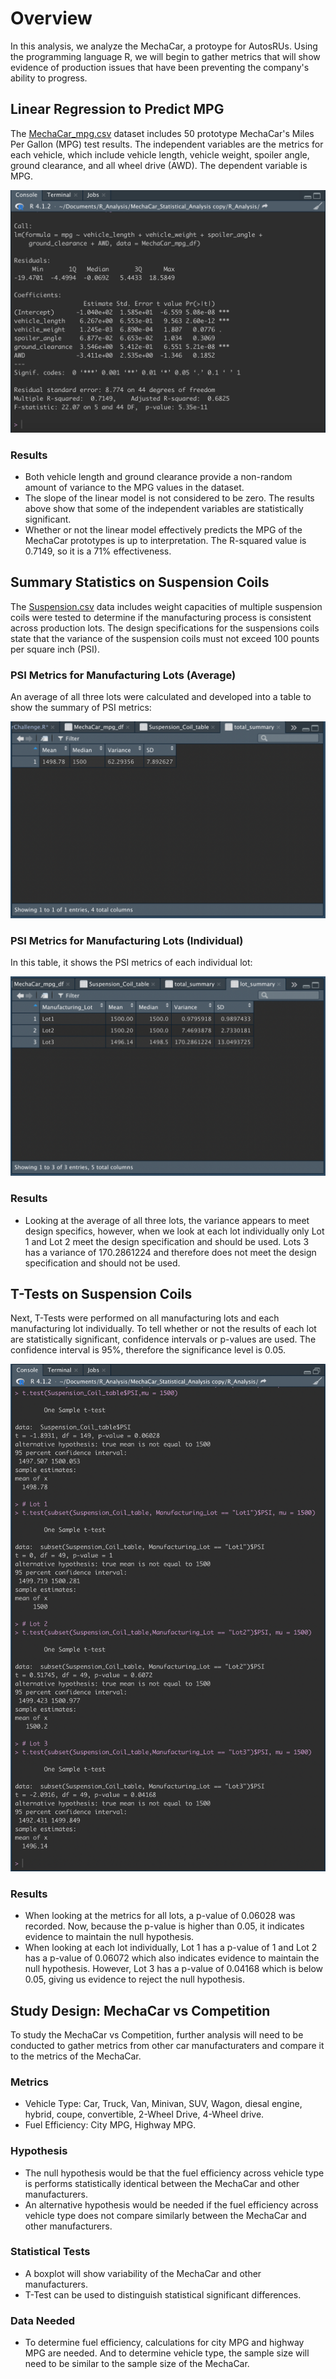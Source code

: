 # Overview
In this analysis, we analyze the MechaCar, a protoype for AutosRUs. Using the programming language R, we will begin to gather metrics that will show evidence of production issues that have been preventing the company's ability to progress. 



## Linear Regression to Predict MPG
The [MechaCar_mpg.csv](https://github.com/nvuono625/MechaCar_Statistical_Analysis/blob/main/R_Analysis/MechaCar_mpg.csv) dataset includes 50 prototype MechaCar's Miles Per Gallon (MPG) test results. The independent variables are the metrics for each vehicle, which include vehicle length, vehicle weight, spoiler angle, ground clearance, and all wheel drive (AWD). The dependent variable is MPG. 

![/Resources/Linear_Regression_to_Predict_MPG.png](/Resources/Linear_Regression_to_Predict_MPG.png)

### Results
- Both vehicle length and ground clearance provide a non-random amount of variance to the MPG values in the dataset.
- The slope of the linear model is not considered to be zero. The results above show that some of the independent variables are statistically significant.
- Whether or not the linear model effectively predicts the MPG of the MechaCar prototypes is up to interpretation. The R-squared value is 0.7149, so it is a 71% effectiveness.



## Summary Statistics on Suspension Coils
The [Suspension.csv](https://github.com/nvuono625/MechaCar_Statistical_Analysis/blob/main/R_Analysis/Suspension_Coil.csv) data includes weight capacities of multiple suspension coils were tested to determine if the manufacturing process is consistent across production lots. The design specifications for the suspensions coils state that the variance of the suspension coils must not exceed 100 pounts per square inch (PSI).

### PSI Metrics for Manufacturing Lots (Average)
An average of all three lots were calculated and developed into a table to show the summary of PSI metrics:

![/Resources/Total_Summary_Statistics_on_Suspension_Coils.png](/Resources/Total_Summary_Statistics_on_Suspension_Coils.png)

### PSI Metrics for Manufacturing Lots (Individual)
In this table, it shows the PSI metrics of each individual lot:

![/Resources/Lot_Summary_Statistics_on_Suspension_Coils.png](/Resources/Lot_Summary_Statistics_on_Suspension_Coils.png)

### Results
- Looking at the average of all three lots, the variance appears to meet design specifics, however, when we look at each lot individually only Lot 1 and Lot 2 meet the design specification and should be used. Lots 3 has a variance of 170.2861224 and therefore does not meet the design specification and should not be used.



## T-Tests on Suspension Coils
Next, T-Tests were performed on all manufacturing lots and each manufacturing lot individually. To tell whether or not the results of each lot are statistically significant, confidence intervals or p-values are used. The confidence interval is 95%, therefore the significance level is 0.05. 

![/Resources/T-Tests_on_Suspension_Coils.png](/Resources/T-Tests_on_Suspension_Coils.png)

### Results
- When looking at the metrics for all lots, a p-value of 0.06028 was recorded. Now, because the p-value is higher than 0.05, it indicates evidence to maintain the null hypothesis.
- When looking at each lot individually, Lot 1 has a p-value of 1 and Lot 2 has a p-value of 0.06072 which also indicates evidence to maintain the null hypothesis. However, Lot 3 has a p-value of 0.04168 which is below 0.05, giving us evidence to reject the null hypothesis.



## Study Design: MechaCar vs Competition

To study the MechaCar vs Competition, further analysis will need to be conducted to gather metrics from other car manufacturaters and compare it to the metrics of the MechaCar.

### Metrics
- Vehicle Type: Car, Truck, Van, Minivan, SUV, Wagon, diesal engine, hybrid, coupe, convertible, 2-Wheel Drive, 4-Wheel drive.
- Fuel Efficiency: City MPG, Highway MPG.

### Hypothesis
- The null hypothesis would be that the fuel efficiency across vehicle type is performs statistically identical between the MechaCar and other manufacturers.
- An alternative hypothesis would be needed if the fuel efficiency across vehicle type does not compare similarly between the MechaCar and other manufacturers.

### Statistical Tests
- A boxplot will show variability of the MechaCar and other manufacturers.
- T-Test can be used to distinguish statistical significant differences.

### Data Needed
- To determine fuel efficiency, calculations for city MPG and highway MPG are needed. And to determine vehicle type, the sample size will need to be similar to the sample size of the MechaCar. 
